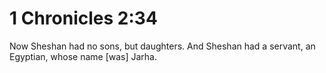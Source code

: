 # 1 Chronicles 2:34

Now Sheshan had no sons, but daughters. And Sheshan had a servant, an Egyptian, whose name [was] Jarha.